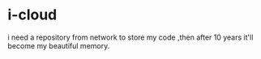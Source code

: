 # i-cloud
i need a repository from network to store my code ,then after 10 years it'll become my beautiful memory.



